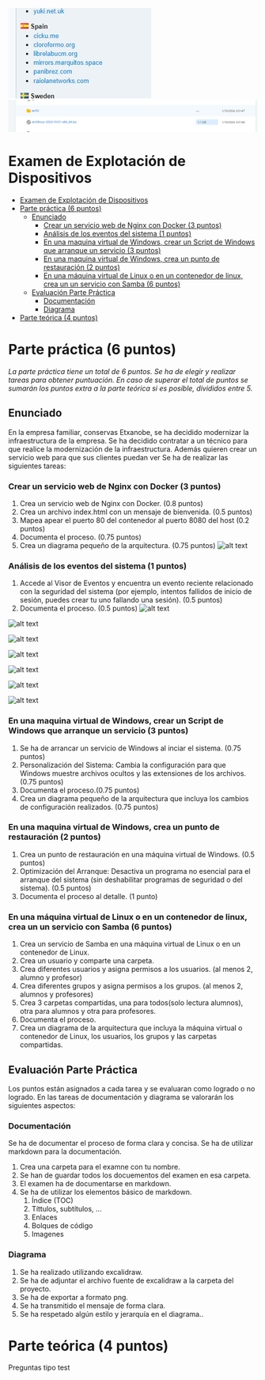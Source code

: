 ![alt text](image.png)
![alt text](image-1.png)

# Examen de Explotación de Dispositivos

- [Examen de Explotación de Dispositivos](#examen-de-explotación-de-dispositivos)
- [Parte práctica (6 puntos)](#parte-práctica-6-puntos)
  - [Enunciado](#enunciado)
    - [Crear un servicio web de Nginx con Docker (3 puntos)](#crear-un-servicio-web-de-nginx-con-docker-3-puntos)
    - [Análisis de los eventos del sistema (1 puntos)](#análisis-de-los-eventos-del-sistema-1-puntos)
    - [En una maquina virtual de Windows, crear un Script de Windows que arranque un servicio (3 puntos)](#en-una-maquina-virtual-de-windows-crear-un-script-de-windows-que-arranque-un-servicio-3-puntos)
    - [En una maquina virtual de Windows, crea un punto de restauración (2 puntos)](#en-una-maquina-virtual-de-windows-crea-un-punto-de-restauración-2-puntos)
    - [En una máquina virtual de Linux o en un contenedor de linux, crea un un servicio con Samba (6 puntos)](#en-una-máquina-virtual-de-linux-o-en-un-contenedor-de-linux-crea-un-un-servicio-con-samba-6-puntos)
  - [Evaluación Parte Práctica](#evaluación-parte-práctica)
    - [Documentación](#documentación)
    - [Diagrama](#diagrama)
- [Parte teórica (4 puntos)](#parte-teórica-4-puntos)

# Parte práctica (6 puntos)

*La parte práctica tiene un total de 6 puntos. Se ha de elegir y realizar tareas para obtener puntuación. En caso de superar el total de puntos se sumarán los puntos extra a la parte teórica si es posible, divididos entre 5.*

## Enunciado 

En la empresa familiar, conservas Etxanobe, se ha decidido modernizar la infraestructura de la empresa. Se ha decidido contratar a un técnico para que realice la modernización de la infraestructura. Además quieren crear un servicio web para que sus clientes puedan ver Se ha de realizar las siguientes tareas:

### Crear un servicio web de Nginx con Docker (3 puntos)

1. Crea un servicio web de Nginx con Docker. (0.8 puntos)
2. Crea un archivo index.html con un mensaje de bienvenida. (0.5 puntos)
3. Mapea apear el puerto 80 del contenedor al puerto 8080 del host (0.2 puntos)
4. Documenta el proceso. (0.75 puntos)
5. Crea un diagrama pequeño de la arquitectura. (0.75 puntos)
![alt text](<Sin título-2024-12-03-1846-1.jpg>)
### Análisis de los eventos del sistema (1 puntos)

1. Accede al Visor de Eventos y encuentra un evento reciente relacionado con la seguridad del sistema (por ejemplo, intentos fallidos de inicio de sesión, puedes crear tu uno fallando una sesión).  (0.5 puntos)
2. Documenta el proceso. (0.5 puntos)
![alt text](<Captura de pantalla 2024-12-18 175655-1.png>)

![alt text](<Captura de pantalla 2024-12-18 175714-1.png>)

![alt text](<Captura de pantalla 2024-12-18 180354-1.png>)

![alt text](<Captura de pantalla 2024-12-18 180439-1.png>)

![alt text](<Captura de pantalla 2024-12-18 180543-1.png>)

![alt text](<Captura de pantalla 2024-12-18 180603-1.png>)

![alt text](<Captura de pantalla 2024-12-18 180618-1.png>)
### En una maquina virtual de Windows, crear un Script de Windows que arranque un servicio (3 puntos)

1. Se ha de arrancar un servicio de Windows al inciar el sistema. (0.75 puntos)
2. Personalización del Sistema: Cambia la configuración para que Windows muestre archivos ocultos y las extensiones de los archivos. (0.75 puntos)
3. Documenta el proceso.(0.75 puntos)
4. Crea un diagrama pequeño de la arquitectura que incluya los cambios de configuración realizados. (0.75 puntos)

### En una maquina virtual de Windows, crea un punto de restauración (2 puntos)

1. Crea un punto de restauración en una máquina virtual de Windows. (0.5 puntos)
2. Optimización del Arranque: Desactiva un programa no esencial para el arranque del sistema (sin deshabilitar programas de seguridad o del sistema).  (0.5 puntos)
3. Documenta el proceso al detalle. (1 punto)

### En una máquina virtual de Linux o en un contenedor de linux, crea un un servicio con Samba (6 puntos)

1. Crea un servicio de Samba en una máquina virtual de Linux o en un contenedor de Linux.
2. Crea un usuario y comparte una carpeta.
3. Crea diferentes usuarios y asigna permisos a los usuarios. (al menos 2, alumno y profesor)
4. Crea diferentes grupos y asigna permisos a los grupos. (al menos 2, alumnos y profesores)
5. Crea 3 carpetas compartidas, una para todos(solo lectura alumnos), otra para alumnos y otra para profesores.
6. Documenta el proceso.
7. Crea un diagrama de la arquitectura que incluya la máquina virtual o contenedor de Linux, los usuarios, los grupos y las carpetas compartidas.

## Evaluación Parte Práctica

Los puntos están asignados a cada tarea y se evaluaran como logrado o no logrado. En las tareas de documentación y diagrama se valorarán los siguientes aspectos:

### Documentación

Se ha de documentar el proceso de forma clara y concisa. Se ha de utilizar markdown para la documentación.

1. Crea una carpeta para el examne con tu nombre.
2. Se han de guardar todos los docuementos del examen en esa carpeta.
3. El examen ha de documentarse en markdown.
4. Se ha de utilizar los elementos básico de markdown.
   1. Índice (TOC)
   2. Títtulos, subtítulos, ...
   3. Enlaces
   4. Bolques de código
   5. Imagenes

### Diagrama

1. Se ha realizado utilizando excalidraw.
2. Se ha de adjuntar el archivo fuente de excalidraw a la carpeta del proyecto.
3. Se ha de exportar a formato png.
4. Se ha transmitido el mensaje de forma clara.
5. Se ha respetado algún estilo y jerarquía en el diagrama..

# Parte teórica (4 puntos)

Preguntas tipo test







